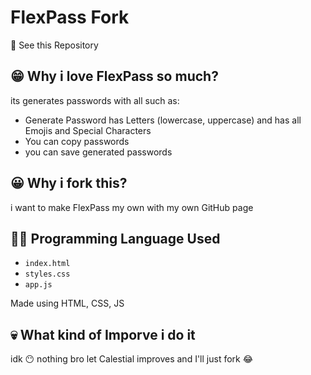 # FlexPass Fork
🙈 See this Repository 

## 😁 Why i love FlexPass so much?
its generates passwords with all such as:
- Generate Password has Letters (lowercase, uppercase) and has all Emojis and Special Characters
- You can copy passwords
- you can save generated passwords

## 😀 Why i fork this?
i want to make FlexPass my own with my own GitHub page

## 🧑‍💻 Programming Language Used
- ```index.html```
- ```styles.css```
- ```app.js```

Made using HTML, CSS, JS

## 💀 What kind of Imporve i do it 
idk 😶 nothing bro let Calestial improves and I'll just fork 😂 
